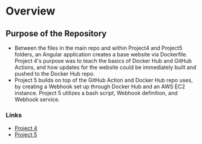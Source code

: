 # Overview
## Purpose of the Repository
- Between the files in the main repo and within Project4 and Project5 folders, an Angular application creates a base website via Dockerfile. Project 4's purpose was to teach the basics of Docker Hub and GitHub Actions, and how updates for the website could be immediately built and pushed to the Docker Hub repo.
- Project 5 builds on top of the GitHub Action and Docker Hub repo uses, by creating a Webhook set up through Docker Hub and an AWS EC2 instance. Project 5 utilizes a bash script, Webhook definition, and Webhook service.

### Links
- [Project 4](https://github.com/WSU-kduncan/ceg3120-cicd-MikeZimmer1299/blob/main/Project4/README-CI.md)
- [Project 5](https://github.com/WSU-kduncan/ceg3120-cicd-MikeZimmer1299/blob/main/Project5/README-CD.md)
